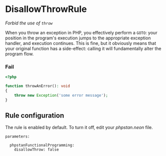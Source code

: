 # DisallowThrowRule

*Forbid the use of `throw`*

When you throw an exception in PHP, you effectively perform a `GOTO`: your position in the program's execution jumps to the appropriate exception handler, and execution continues. This is fine, but it obviously means that your original function has a side-effect: calling it will fundamentally alter the program flow.

### Fail

```php
<?php

function throwAnError(): void
{
    throw new Exception('some error message');
}
```

## Rule configuration

The rule is enabled by default. To turn it off, edit your *phpstan.neon* file.

```neon
parameters:

  phpstanFunctionalProgramming:
    disallowThrow: false
```